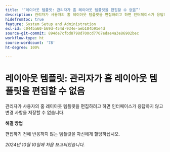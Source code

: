 ```yaml
---
title: '“레이아웃 템플릿: 관리자가 홈 레이아웃 템플릿을 편집할 수 없음”'
description: 관리자가 사용자의 홈 레이아웃 템플릿을 편집하려고 하면 인터페이스가 응답하지 않고 변경 사항을 저장할 수 없습니다.
hidefromtoc: true
feature: System Setup and Administration
exl-id: c044ba60-b69d-454d-934e-aeb104b91e4d
source-git-commit: 894de7cfbd8798d700cd7707edae4a3e86902bec
workflow-type: ht
source-wordcount: '78'
ht-degree: 100%

---
```


# 레이아웃 템플릿: 관리자가 홈 레이아웃 템플릿을 편집할 수 없음

관리자가 사용자의 홈 레이아웃 템플릿을 편집하려고 하면 인터페이스가 응답하지 않고 변경 사항을 저장할 수 없습니다.

**해결 방법**

편집하기 전에 반응하지 않는 템플릿을 자신에게 할당하십시오.

_2024년 10월 10일에 처음 보고되었습니다._
